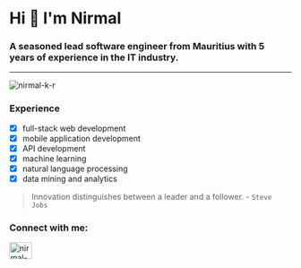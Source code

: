 # Hi 👋 I'm Nirmal

### A seasoned lead software engineer from Mauritius with 5 years of experience in the IT industry.
------------ 

<p align="left"> <img src="https://komarev.com/ghpvc/?username=nirmal-k-r&label=Profile%20views&color=0e75b6&style=flat" alt="nirmal-k-r" /> </p>

### Experience
- [x] full-stack web development 
- [x] mobile application development 
- [x] API development 
- [x] machine learning 
- [x] natural language processing 
- [x] data mining and analytics 

> Innovation distinguishes between a leader and a follower. - `Steve Jobs`

<h3 align="left">Connect with me:</h3>
<p align="left">
<a href="https://linkedin.com/in/nirmal-rampersand" target="blank"><img align="center" src="https://raw.githubusercontent.com/rahuldkjain/github-profile-readme-generator/master/src/images/icons/Social/linked-in-alt.svg" alt="nirmal-rampersand" height="30" width="40" /></a>
</p>
